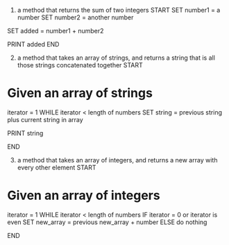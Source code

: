 1. a method that returns the sum of two integers
START
SET number1 = a number
SET number2 = another number

SET added = number1 + number2

PRINT added
END

2. a method that takes an array of strings, and returns a string that is all those strings concatenated together
START
# Given an array of strings
iterator = 1
WHILE iterator < length of numbers
SET string = previous string plus current string in array

PRINT string

END

3. a method that takes an array of integers, and returns a new array with every other element
START
# Given an array of integers
iterator = 1
WHILE iterator < length of numbers
IF iterator = 0 or iterator is even
SET new_array = previous new_array + number
ELSE
do nothing

END
